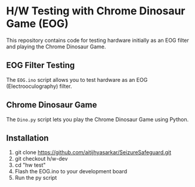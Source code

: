 # H/W Testing with Chrome Dinosaur Game (EOG)

This repository contains code for testing hardware initially as an EOG filter and playing the Chrome Dinosaur Game.

## EOG Filter Testing

The `EOG.ino` script allows you to test hardware as an EOG (Electrooculography) filter.

## Chrome Dinosaur Game

The `Dino.py` script lets you play the Chrome Dinosaur Game using Python.

## Installation

1. git clone https://github.com/aitijhyasarkar/SeizureSafeguard.git
2. git checkout h/w-dev
3. cd "hw test"
3. Flash the EOG.ino to your development board
4. Run the py script
   ```py Dino.py
